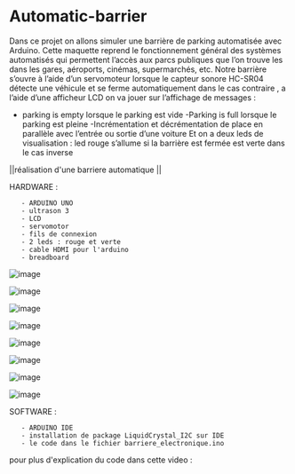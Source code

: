 # Automatic-barrier
Dans ce projet on allons simuler une barrière de parking automatisée avec Arduino. Cette maquette reprend le fonctionnement général des systèmes automatisés qui permettent l’accès aux parcs publiques que l’on trouve les dans les gares, aéroports, cinémas, supermarchés, etc.
Notre barrière s’ouvre à l’aide d’un servomoteur lorsque le capteur sonore HC-SR04 détecte une véhicule et se ferme automatiquement dans le cas contraire , a l’aide d’une afficheur LCD on va jouer sur l’affichage de messages : 
- parking is empty lorsque le parking est vide 
-Parking is full lorsque le parking est pleine 
-Incrémentation et décrémentation de place  en parallèle avec l’entrée ou sortie d’une voiture 
Et on a deux leds de visualisation : led rouge s’allume si la barrière est fermée est verte dans le cas inverse 

||réalisation d'une barriere automatique ||

HARDWARE : 

       - ARDUINO UNO 
       - ultrason 3
       - LCD 
       - servomotor 
       - fils de connexion 
       - 2 leds : rouge et verte 
       - cable HDMI pour l'arduino 
       - breadboard 


 ![image](https://user-images.githubusercontent.com/80831555/111506812-5054da80-874a-11eb-88f3-5d25025b71be.png)
       
![image](https://user-images.githubusercontent.com/80831555/111506888-61055080-874a-11eb-8d60-203f55b8211a.png)

![image](https://user-images.githubusercontent.com/80831555/111507344-d83ae480-874a-11eb-8c03-b249d7ac95b4.png)

![image](https://user-images.githubusercontent.com/80831555/111507494-03253880-874b-11eb-9aaa-06698b8b5afe.png)

![image](https://user-images.githubusercontent.com/80831555/111507521-0b7d7380-874b-11eb-830a-67c4a16912d0.png)

![image](https://user-images.githubusercontent.com/80831555/111507557-13d5ae80-874b-11eb-87e8-cb000b464d99.png)

![image](https://user-images.githubusercontent.com/80831555/111507611-1f28da00-874b-11eb-9199-0145206adb8f.png)

![image](https://user-images.githubusercontent.com/80831555/111507639-24862480-874b-11eb-9c38-44de79885dc2.png)


SOFTWARE : 

       - ARDUINO IDE 
       - installation de package LiquidCrystal_I2C sur IDE 
       - le code dans le fichier barriere_electronique.ino

pour plus d'explication  du code dans cette video : 
